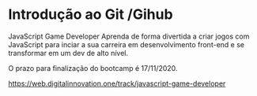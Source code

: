 <h1> Introdução ao Git /Gihub </h1>

JavaScript Game Developer
Aprenda de forma divertida a criar jogos com JavaScript para inciar a sua carreira em desenvolvimento front-end e se transformar em um dev de alto nível.

O prazo para finalização do bootcamp é 17/11/2020.

https://web.digitalinnovation.one/track/javascript-game-developer
